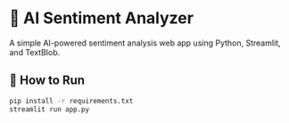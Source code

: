 # 🧠 AI Sentiment Analyzer

A simple AI-powered sentiment analysis web app using Python, Streamlit, and TextBlob.

## 🚀 How to Run

```bash
pip install -r requirements.txt
streamlit run app.py

